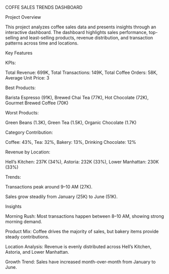 COFFE SALES TRENDS DASHBOARD 

Project Overview

This project analyzes coffee sales data and presents insights through an interactive dashboard. The dashboard highlights sales performance, top-selling and least-selling products, revenue distribution, and transaction patterns across time and locations.

 Key Features

KPIs:

Total Revenue: 699K,
Total Transactions: 149K,
Total Coffee Orders: 58K,
Average Unit Price: 3

Best Products:

Barista Espresso (91K),
Brewed Chai Tea (77K),
Hot Chocolate (72K),
Gourmet Brewed Coffee (70K)

Worst Products:

Green Beans (1.3K),
Green Tea (1.5K),
Organic Chocolate (1.7K)

Category Contribution:

Coffee: 43%,
Tea: 32%,
Bakery: 13%,
Drinking Chocolate: 12%

Revenue by Location:

Hell’s Kitchen: 237K (34%),
Astoria: 232K (33%),
Lower Manhattan: 230K (33%)

Trends:

Transactions peak around 9–10 AM (27K).

Sales grow steadily from January (25K) to June (51K).

 Insights

Morning Rush: Most transactions happen between 8–10 AM, showing strong morning demand.

Product Mix: Coffee drives the majority of sales, but bakery items provide steady contributions.

Location Analysis: Revenue is evenly distributed across Hell’s Kitchen, Astoria, and Lower Manhattan.

Growth Trend: Sales have increased month-over-month from January to June.

